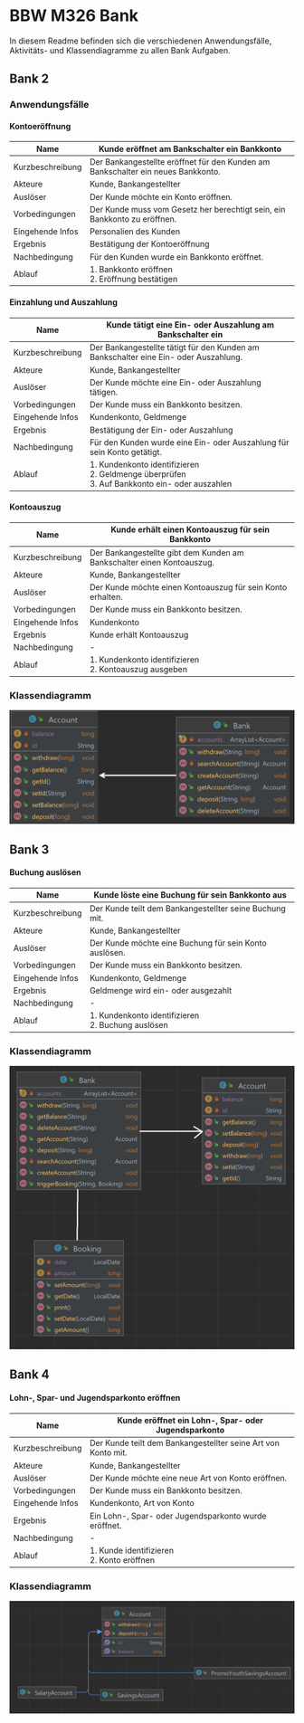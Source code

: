 # BBW M326 Bank

In diesem Readme befinden sich die verschiedenen Anwendungsfälle, Aktivitäts- und Klassendiagramme zu allen Bank Aufgaben.

## Bank 2
### Anwendungsfälle
#### Kontoeröffnung
| Name             | **Kunde eröffnet am Bankschalter ein Bankkonto**                                 |
|------------------|----------------------------------------------------------------------------------|
| Kurzbeschreibung | Der Bankangestellte eröffnet für den Kunden am Bankschalter ein neues Bankkonto. |
| Akteure          | Kunde, Bankangestellter                                                          |
| Auslöser         | Der Kunde möchte ein Konto eröffnen.                                             |
| Vorbedingungen   | Der Kunde muss vom Gesetz her berechtigt sein, ein Bankkonto zu eröffnen.        |
| Eingehende Infos | Personalien des Kunden                                                           |
| Ergebnis         | Bestätigung der Kontoeröffnung                                                   |
| Nachbedingung    | Für den Kunden wurde ein Bankkonto eröffnet.                                     |
| Ablauf           | 1. Bankkonto eröffnen <br/> 2. Eröffnung bestätigen                              |
#### Einzahlung und Auszahlung
| Name             | **Kunde tätigt eine Ein- oder Auszahlung am Bankschalter ein**                                         |
|------------------|--------------------------------------------------------------------------------------------------------|
| Kurzbeschreibung | Der Bankangestellte tätigt für den Kunden am Bankschalter eine Ein- oder Auszahlung.                   |
| Akteure          | Kunde, Bankangestellter                                                                                |
| Auslöser         | Der Kunde möchte eine Ein- oder Auszahlung tätigen.                                                    |
| Vorbedingungen   | Der Kunde muss ein Bankkonto besitzen.                                                                 |
| Eingehende Infos | Kundenkonto, Geldmenge                                                                                 |
| Ergebnis         | Bestätigung der Ein- oder Auszahlung                                                                   |
| Nachbedingung    | Für den Kunden wurde eine Ein- oder Auszahlung für sein Konto getätigt.                                |
| Ablauf           | 1. Kundenkonto identifizieren <br/> 2. Geldmenge überprüfen <br/> 3. Auf Bankkonto ein- oder auszahlen |
#### Kontoauszug
| Name             | **Kunde erhält einen Kontoauszug für sein Bankkonto**                  |
|------------------|------------------------------------------------------------------------|
| Kurzbeschreibung | Der Bankangestellte gibt dem Kunden am Bankschalter einen Kontoauszug. |
| Akteure          | Kunde, Bankangestellter                                                |
| Auslöser         | Der Kunde möchte einen Kontoauszug für sein Konto erhalten.            |
| Vorbedingungen   | Der Kunde muss ein Bankkonto besitzen.                                 |
| Eingehende Infos | Kundenkonto                                                            |
| Ergebnis         | Kunde erhält Kontoauszug                                               |
| Nachbedingung    | -                                                                      |
| Ablauf           | 1. Kundenkonto identifizieren <br/> 2. Kontoauszug ausgeben            |
### Klassendiagramm
![](classDiagram1.png)
## Bank 3
#### Buchung auslösen
| Name             | **Kunde löste eine Buchung für sein Bankkonto aus**     |
|------------------|---------------------------------------------------------|
| Kurzbeschreibung | Der Kunde teilt dem Bankangestellter seine Buchung mit. |
| Akteure          | Kunde, Bankangestellter                                 |
| Auslöser         | Der Kunde möchte eine Buchung für sein Konto auslösen.  |
| Vorbedingungen   | Der Kunde muss ein Bankkonto besitzen.                  |
| Eingehende Infos | Kundenkonto, Geldmenge                                  |
| Ergebnis         | Geldmenge wird ein- oder ausgezahlt                     |
| Nachbedingung    | -                                                       |
| Ablauf           | 1. Kundenkonto identifizieren <br/> 2. Buchung auslösen |
### Klassendiagramm
![](classDiagram2.png)
## Bank 4
#### Lohn-, Spar- und Jugendsparkonto eröffnen
| Name             | **Kunde eröffnet ein Lohn-, Spar- oder Jugendsparkonto**      |
|------------------|---------------------------------------------------------------|
| Kurzbeschreibung | Der Kunde teilt dem Bankangestellter seine Art von Konto mit. |
| Akteure          | Kunde, Bankangestellter                                       |
| Auslöser         | Der Kunde möchte eine neue Art von Konto eröffnen.            |
| Vorbedingungen   | Der Kunde muss ein Bankkonto besitzen.                        |
| Eingehende Infos | Kundenkonto, Art von Konto                                    |
| Ergebnis         | Ein Lohn-, Spar- oder Jugendsparkonto wurde eröffnet.         |
| Nachbedingung    | -                                                             |
| Ablauf           | 1. Kunde identifizieren <br/> 2. Konto eröffnen               |
### Klassendiagramm
![](classDiagram3.png)